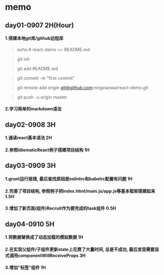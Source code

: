 # memo
## day01-0907 2H(Hour)
#### 1.搭建本地git库/github远程库

> echo # react-demo >> README.md

> git init

> git add README.md

> git commit -m "first commit"

> git remote add origin git@github.com:ningxiaowa/react-demo.git

> git push -u origin master

#### 2.学习简单的markdown语法

## day02-0908 3H
#### 1.通读react基本语法 2H
#### 2.参照IdiomaticReact例子搭建项目结构 1H

## day03-0909 3H
#### 1.grunt运行报错, 最后查找原因是eslintrc和babelrc配置有问题 1H
#### 2.完善了项目结构, 参照例子把index.html/main.js/app.js等基本框架搭建起来 1.5H
#### 3.增加了新页面(组件)Recruit作为要完成的task组件 0.5H

## day04-0910 5H
#### 1.将数据替换成了动态加载的模拟数据 1H
#### 2.在实现父组件/子组件更新state上花费了大量时间, 总是不成功, 最后发现需要显式调用componentWillReceiveProps 3H
#### 3.增加"标签"组件 1H
